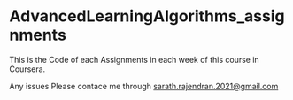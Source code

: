 # AdvancedLearningAlgorithms_assignments

This is the Code of each Assignments in each week of this course in Coursera.

Any issues Please contace me through sarath.rajendran.2021@gmail.com
